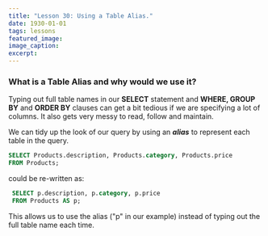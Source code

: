 ```yaml
---
title: "Lesson 30: Using a Table Alias."
date: 1930-01-01
tags: lessons
featured_image: 
image_caption: 
excerpt: 
---
```

### What is a Table Alias and why would we use it?

Typing out full table names in our **SELECT** statement and **WHERE, GROUP BY** and **ORDER BY** clauses can get a bit tedious if we are specifying a lot of columns. It also gets very messy to read, follow and maintain.

We can tidy up the look of our query by using an **_alias_** to represent each table in the query. 

```sql
SELECT Products.description, Products.category, Products.price 
FROM Products;
```

could be re-written as:

```sql
 SELECT p.description, p.category, p.price 
 FROM Products AS p;
 ```
 
This allows us to use the alias ("p" in our example) instead of typing out the full table name each time.
